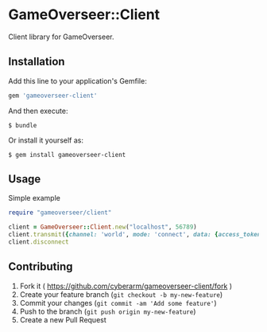 # GameOverseer::Client

Client library for GameOverseer.

## Installation

Add this line to your application's Gemfile:

```ruby
gem 'gameoverseer-client'
```

And then execute:

    $ bundle

Or install it yourself as:

    $ gem install gameoverseer-client

## Usage

Simple example
```ruby
require "gameoverseer/client"

client = GameOverseer::Client.new("localhost", 56789)
client.transmit({channel: 'world', mode: 'connect', data: {access_token: "f2a..."}})
client.disconnect
```

## Contributing

1. Fork it ( https://github.com/cyberarm/gameoverseer-client/fork )
2. Create your feature branch (`git checkout -b my-new-feature`)
3. Commit your changes (`git commit -am 'Add some feature'`)
4. Push to the branch (`git push origin my-new-feature`)
5. Create a new Pull Request

